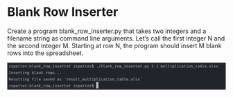 # Blank Row Inserter

Create a program blank_row_inserter.py that takes two integers and a filename string as command line arguments. Let’s call the first integer N and the second integer M. Starting at row N, the program should insert M blank rows into the spreadsheet.

<p align=center>
  <img src=./sample_output.png alt=sample console output>
</p>
